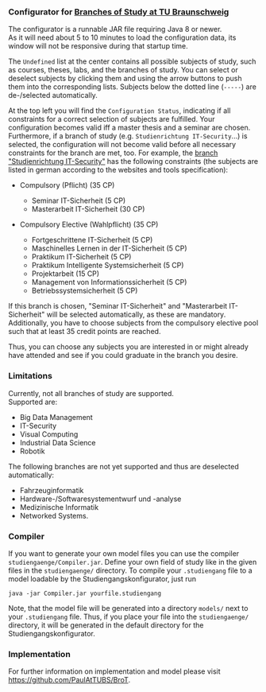 ### Configurator for [Branches of Study at TU Braunschweig][1]

The configurator is a runnable JAR file requiring Java 8 or newer.  
As it will need about 5 to 10 minutes to load the configuration data, its window
will not be responsive during that startup time.

The `Undefined` list at the center contains all possible subjects of study, such as
courses, theses, labs, and the branches of study.
You can select or deselect subjects by clicking them and using the arrow buttons to push them into
the corresponding lists. Subjects below the dotted line (`-----`) are de-/selected automatically.

At the top left you will find the `Configuration Status`, indicating if all constraints
for a correct selection of subjects are fulfilled.
Your configuration becomes valid iff a master thesis and a seminar are chosen.
Furthermore, if a branch of study (e.g. `Studienrichtung IT-Security`...) is selected,
the configuration will not become valid before all necessary constraints for the branch are met, too.
For example, the [branch "Studienrichtung IT-Security"][2] has the following constraints
(the subjects are listed in german according to the websites and tools specification):

- Compulsory (Pflicht) (35 CP)
   - Seminar IT-Sicherheit (5 CP)
   - Masterarbeit IT-Sicherheit (30 CP)

- Compulsory Elective (Wahlpflicht) (35 CP)
   - Fortgeschrittene IT-Sicherheit (5 CP)
   - Maschinelles Lernen in der IT-Sicherheit (5 CP)
   - Praktikum IT-Sicherheit (5 CP)
   - Praktikum Intelligente Systemsicherheit (5 CP)
   - Projektarbeit (15 CP)
   - Management von Informationssicherheit (5 CP)
   - Betriebssystemsicherheit (5 CP)

If this branch is chosen, "Seminar IT-Sicherheit" and "Masterarbeit IT-Sicherheit" will be selected automatically, as these are mandatory.
Additionally, you have to choose subjects from the compulsory elective pool such that at least 35 credit points are reached.

Thus, you can choose any subjects you are interested in or might already have attended and see if you could graduate in the branch you desire.

### Limitations

Currently, not all branches of study are supported.  
Supported are:
  + Big Data Management
  + IT-Security
  + Visual Computing
  + Industrial Data Science
  + Robotik

The following branches are not yet supported and thus are deselected automatically:
  - Fahrzeuginformatik
  - Hardware-/Softwaresystementwurf und -analyse
  - Medizinische Informatik
  - Networked Systems.
  
### Compiler

If you want to generate your own model files you can use the compiler `studiengaenge/Compiler.jar`.
Define your own field of study like in the given files in the `studiengaenge/` directory.
To compile your `.studiengang` file to a model loadable by the Studiengangskonfigurator, just run	

	java -jar Compiler.jar yourfile.studiengang
	
Note, that the model file will be generated into a directory `models/` next to your `.studiengang` file.
Thus, if you place your file into the `studiengaenge/` directory, it will be generated in the default directory for the Studiengangskonfigurator.

### Implementation
For further information on implementation and model please visit https://github.com/PaulAtTUBS/BroT.

[1]: https://www.tu-braunschweig.de/informatik-msc/struktur/studienrichtungen
[2]: https://www.tu-braunschweig.de/informatik-msc/struktur/studienrichtungen/it-sicherheit
